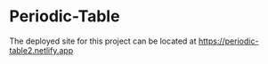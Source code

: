 # Periodic-Table
The deployed site for this project can be located at https://periodic-table2.netlify.app
